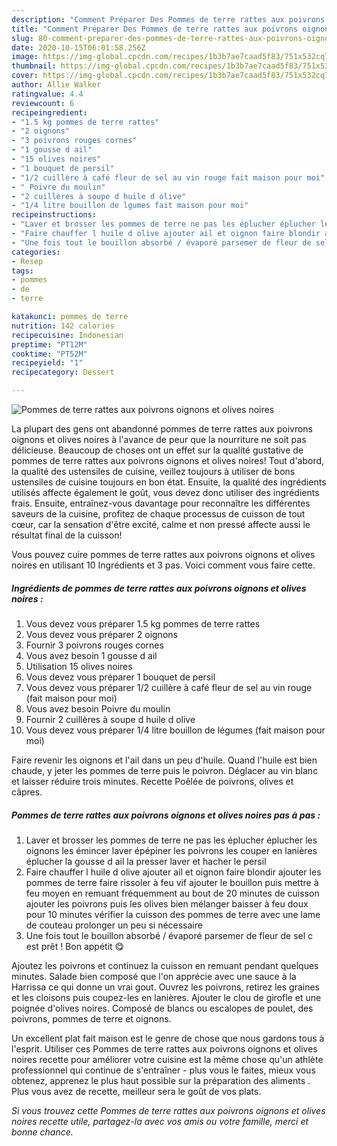 ```yaml
---
description: "Comment Préparer Des Pommes de terre rattes aux poivrons oignons et olives noires"
title: "Comment Préparer Des Pommes de terre rattes aux poivrons oignons et olives noires"
slug: 80-comment-preparer-des-pommes-de-terre-rattes-aux-poivrons-oignons-et-olives-noires
date: 2020-10-15T06:01:58.256Z
image: https://img-global.cpcdn.com/recipes/1b3b7ae7caad5f83/751x532cq70/pommes-de-terre-rattes-aux-poivrons-oignons-et-olives-noires-photo-principale-de-la-recette.jpg
thumbnail: https://img-global.cpcdn.com/recipes/1b3b7ae7caad5f83/751x532cq70/pommes-de-terre-rattes-aux-poivrons-oignons-et-olives-noires-photo-principale-de-la-recette.jpg
cover: https://img-global.cpcdn.com/recipes/1b3b7ae7caad5f83/751x532cq70/pommes-de-terre-rattes-aux-poivrons-oignons-et-olives-noires-photo-principale-de-la-recette.jpg
author: Allie Walker
ratingvalue: 4.4
reviewcount: 6
recipeingredient:
- "1.5 kg pommes de terre rattes"
- "2 oignons"
- "3 poivrons rouges cornes"
- "1 gousse d ail"
- "15 olives noires"
- "1 bouquet de persil"
- "1/2 cuillère à café fleur de sel au vin rouge fait maison pour moi"
- " Poivre du moulin"
- "2 cuillères à soupe d huile d olive"
- "1/4 litre bouillon de lgumes fait maison pour moi"
recipeinstructions:
- "Laver et brosser les pommes de terre ne pas les éplucher éplucher les oignons les émincer laver épépiner les poivrons les couper en lanières éplucher la gousse d ail la presser laver et hacher le persil"
- "Faire chauffer l huile d olive ajouter ail et oignon faire blondir ajouter les pommes de terre faire rissoler à feu vif ajouter le bouillon puis mettre à feu moyen en remuant fréquemment au bout de 20 minutes de cuisson ajouter les poivrons puis les olives bien mélanger baisser à feu doux pour 10 minutes vérifier la cuisson des pommes de terre avec une lame de couteau prolonger un peu si nécessaire"
- "Une fois tout le bouillon absorbé / évaporé parsemer de fleur de sel c est prêt ! Bon appétit 😋"
categories:
- Resep
tags:
- pommes
- de
- terre

katakunci: pommes de terre 
nutrition: 142 calories
recipecuisine: Indonesian
preptime: "PT12M"
cooktime: "PT52M"
recipeyield: "1"
recipecategory: Dessert

---
```



![Pommes de terre rattes aux poivrons oignons et olives noires](https://img-global.cpcdn.com/recipes/1b3b7ae7caad5f83/751x532cq70/pommes-de-terre-rattes-aux-poivrons-oignons-et-olives-noires-photo-principale-de-la-recette.jpg)

La plupart des gens ont abandonné pommes de terre rattes aux poivrons oignons et olives noires à l'avance de peur que la nourriture ne soit pas délicieuse. Beaucoup de choses ont un effet sur la qualité gustative de pommes de terre rattes aux poivrons oignons et olives noires! Tout d'abord, la qualité des ustensiles de cuisine, veillez toujours à utiliser de bons ustensiles de cuisine toujours en bon état. Ensuite, la qualité des ingrédients utilisés affecte également le goût, vous devez donc utiliser des ingrédients frais. Ensuite, entraînez-vous davantage pour reconnaître les différentes saveurs de la cuisine, profitez de chaque processus de cuisson de tout cœur, car la sensation d'être excité, calme et non pressé affecte aussi le résultat final de la cuisson!

<!--inarticleads1-->

Vous pouvez cuire pommes de terre rattes aux poivrons oignons et olives noires en utilisant 10 Ingrédients et 3 pas. Voici comment vous faire cette.

##### Ingrédients de pommes de terre rattes aux poivrons oignons et olives noires :

1. Vous devez vous préparer 1.5 kg pommes de terre rattes
1. Vous devez vous préparer 2 oignons
1. Fournir 3 poivrons rouges cornes
1. Vous avez besoin 1 gousse d ail
1. Utilisation 15 olives noires
1. Vous devez vous préparer 1 bouquet de persil
1. Vous devez vous préparer 1/2 cuillère à café fleur de sel au vin rouge (fait maison pour moi)
1. Vous avez besoin  Poivre du moulin
1. Fournir 2 cuillères à soupe d huile d olive
1. Vous devez vous préparer 1/4 litre bouillon de légumes (fait maison pour moi)


Faire revenir les oignons et l&#39;ail dans un peu d&#39;huile. Quand l&#39;huile est bien chaude, y jeter les pommes de terre puis le poivron. Déglacer au vin blanc et laisser réduire trois minutes. Recette Poêlée de poivrons, olives et câpres. 

<!--inarticleads2-->

##### Pommes de terre rattes aux poivrons oignons et olives noires pas à pas :

1. Laver et brosser les pommes de terre ne pas les éplucher éplucher les oignons les émincer laver épépiner les poivrons les couper en lanières éplucher la gousse d ail la presser laver et hacher le persil
1. Faire chauffer l huile d olive ajouter ail et oignon faire blondir ajouter les pommes de terre faire rissoler à feu vif ajouter le bouillon puis mettre à feu moyen en remuant fréquemment au bout de 20 minutes de cuisson ajouter les poivrons puis les olives bien mélanger baisser à feu doux pour 10 minutes vérifier la cuisson des pommes de terre avec une lame de couteau prolonger un peu si nécessaire
1. Une fois tout le bouillon absorbé / évaporé parsemer de fleur de sel c est prêt ! Bon appétit 😋


Ajoutez les poivrons et continuez la cuisson en remuant pendant quelques minutes. Salade bien composé que l&#39;on apprécie avec une sauce à la Harrissa ce qui donne un vrai gout. Ouvrez les poivrons, retirez les graines et les cloisons puis coupez-les en lanières. Ajouter le clou de girofle et une poignée d&#39;olives noires. Composé de blancs ou escalopes de poulet, des poivrons, pommes de terre et oignons. 

<!--inarticleads1-->

<p>
Un excellent plat fait maison est le genre de chose que nous gardons tous à l'esprit. Utiliser ces Pommes de terre rattes aux poivrons oignons et olives noires recette pour améliorer votre cuisine est la même chose qu'un athlète professionnel qui continue de s'entraîner - plus vous le faites, mieux vous obtenez, apprenez le plus haut possible sur la préparation des aliments . Plus vous avez de recette, meilleur sera le goût de vos plats.
</p>

<p>
<i>Si vous trouvez cette Pommes de terre rattes aux poivrons oignons et olives noires recette utile, partagez-la avec vos amis ou votre famille, merci et bonne chance.</i>
</p>
